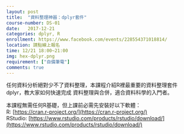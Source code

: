 ```yaml
---
layout: post  
title:  "資料整理神器：dplyr套件"  
course-number: DS-01  
date:   2017-12-21  
categories: dplyr, R  
enrollment: https://www.facebook.com/events/228554371018814/  
location: 請點線上報名  
time: 12/21 18:00~21:00  
img: hex-dplyr.png
requirement: ["自備筆電"]  
comments: true  
---
```

任何資料分析絕對少不了資料整理，本課程介紹R裡最重要的資料整理套件dplyr，教大家如何快速完成
資料整理與合併，適合資料科學的入門者。

本課程無需任何R基礎，但上課前必需先安裝好以下軟體：    
R: [https://cran.r-project.org/](https://cran.r-project.org/)  
RStudio: [https://www.rstudio.com/products/rstudio/download/](https://www.rstudio.com/products/rstudio/download/)  
